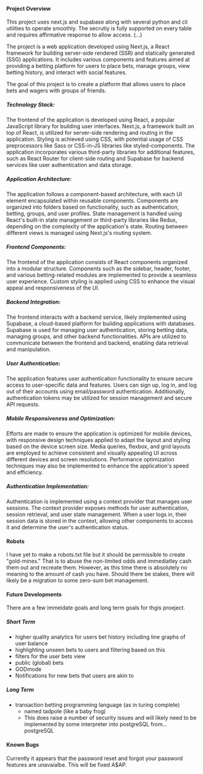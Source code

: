 #### Project Overview 
This project uses next.js and supabase along with several python and cli utilities to operate smoothly. The secrutiy is fully supported on every table and requires affirmative response to allow access. (...) 


The project is a web application developed using Next.js, a React framework for building server-side rendered (SSR) and statically generated (SSG) applications. It includes various components and features aimed at providing a betting platform for users to place bets, manage groups, view betting history, and interact with social features.

The goal of this project is to create a platform that allows users to place bets and wagers with groups of friends.

##### Technology Stack:
The frontend of the application is developed using React, a popular JavaScript library for building user interfaces. Next.js, a framework built on top of React, is utilized for server-side rendering and routing in the application. Styling is achieved using CSS, with potential usage of CSS preprocessors like Sass or CSS-in-JS libraries like styled-components. The application incorporates various third-party libraries for additional features, such as React Router for client-side routing and Supabase for backend services like user authentication and data storage.

##### Application Architecture:
The application follows a component-based architecture, with each UI element encapsulated within reusable components. Components are organized into folders based on functionality, such as authentication, betting, groups, and user profiles. State management is handled using React's built-in state management or third-party libraries like Redux, depending on the complexity of the application's state. Routing between different views is managed using Next.js's routing system.

##### Frontend Components:
The frontend of the application consists of React components organized into a modular structure. Components such as the sidebar, header, footer, and various betting-related modules are implemented to provide a seamless user experience. Custom styling is applied using CSS to enhance the visual appeal and responsiveness of the UI.

##### Backend Integration:
The frontend interacts with a backend service, likely implemented using Supabase, a cloud-based platform for building applications with databases. Supabase is used for managing user authentication, storing betting data, managing groups, and other backend functionalities. APIs are utilized to communicate between the frontend and backend, enabling data retrieval and manipulation.

##### User Authentication:
The application features user authentication functionality to ensure secure access to user-specific data and features. Users can sign up, log in, and log out of their accounts using email/password authentication. Additionally, authentication tokens may be utilized for session management and secure API requests.

##### Mobile Responsiveness and Optimization:
Efforts are made to ensure the application is optimized for mobile devices, with responsive design techniques applied to adapt the layout and styling based on the device screen size. Media queries, flexbox, and grid layouts are employed to achieve consistent and visually appealing UI across different devices and screen resolutions. Performance optimization techniques may also be implemented to enhance the application's speed and efficiency.

##### Authentication Implementation:
Authentication is implemented using a context provider that manages user sessions. The context provider exposes methods for user authentication, session retrieval, and user state management. When a user logs in, their session data is stored in the context, allowing other components to access it and determine the user's authentication status.

#### Robots
I have yet to make a robots.txt file but it should be permissible to create "gold-mines." That is to abuse the non-limited odds and immediatley cash them out and recreate them. However, as this time there is absolutely no meaning to the amount of cash you have. Should there be stakes, there will likely be a migration to some zero-sum bet management.
#### Future Developments 
There are a few immeidate goals and long term goals for thgis proeject.
##### Short Term
- higher quality analytics for users bet history including line graphs of user balance
- highlighting unseen bets to users and filtering based on this
- filters for the user bets view
- public (global) bets 
- GODmode
- Notifications for new bets that users are akin to
##### Long Term
- transaction betting programming language (as in turing complete) 
    - named tadpole (like a baby frog)
    - This does raise a number of security issues and will likely need to be implemented by some interpreter into postgreSQL from... postgreSQL
#### Known Bugs
Currently it appears that the password reset and forgot your password features are unavaialbe. This will be fixed A$AP. 
